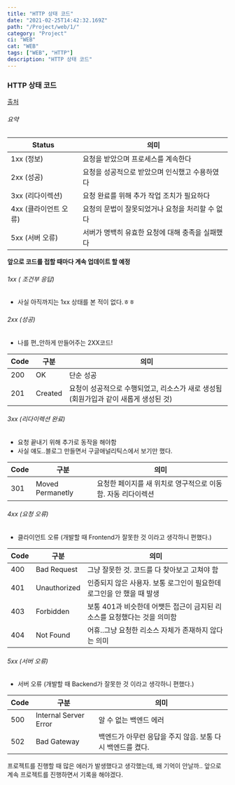 ```yaml
---
title: "HTTP 상태 코드"
date: "2021-02-25T14:42:32.169Z"
path: "/Project/web/1/"
category: "Project"
ci: "WEB"
cat: "WEB"
tags: ["WEB", "HTTP"]
description: "HTTP 상태 코드"
---
```




### HTTP 상태 코드

[출처](https://ko.wikipedia.org/wiki/HTTP_%EC%83%81%ED%83%9C_%EC%BD%94%EB%93%9C)

###### 요약

| Status                | 의미                                             |
| --------------------- | ------------------------------------------------ |
| 1xx (정보)            | 요청을 받았으며 프로세스를 계속한다              |
| 2xx (성공)            | 요청을 성공적으로 받았으며 인식했고 수용하였다   |
| 3xx (리다이렉션)      | 요청 완료를 위해 추가 작업 조치가 필요하다       |
| 4xx (클라이언트 오류) | 요청의 문법이 잘못되었거나 요청을 처리할 수 없다 |
| 5xx (서버 오류)       | 서버가 명백히 유효한 요청에 대해 충족을 실패했다 |



**앞으로 코드를 접할 때마다 계속 업데이트 할 예정**



###### 1xx ( 조건부 응답)

* 사실 아직까지는 1xx 상태를 본 적이 없다.ㅎㅎ



###### 2xx (성공)

* 나를 편_안하게 만들어주는 2XX코드!

| Code | 구분    | 의미                                                         |
| ---- | ------- | ------------------------------------------------------------ |
| 200  | OK      | 단순 성공                                                    |
| 201  | Created | 요청이 성공적으로 수행되었고, 리소스가 새로 생성됨 (회원가입과 같이 새롭게 생성된 것) |



###### 3xx (리다이렉션 완료)

* 요청 끝내기 위해 추가로 동작을 해야함
* 사실 얘도..블로그 만들면서 구글애널리틱스에서 보기만 했다. 

| Code | 구분             | 의미                                                         |
| ---- | ---------------- | ------------------------------------------------------------ |
| 301  | Moved Permanetly | 요청한 페이지를 새 위치로 영구적으로 이동함. 자동 리다이렉션 |





###### 4xx (요청 오류)

* 클라이언트 오류 (개발할 때 Frontend가 잘못한 것 이라고 생각하니 편했다.)

| Code | 구분         | 의미                                                         |
| ---- | ------------ | ------------------------------------------------------------ |
| 400  | Bad Request  | 그냥 잘못한 것. 코드를 다 찾아보고 고쳐야 함                 |
| 401  | Unauthorized | 인증되지 않은 사용자. 보통 로그인이 필요한데 로그인을 안 했을 때 발생 |
| 403  | Forbidden    | 보통 401과 비슷한데 어쨋든 접근이 금지된 리소스를 요청했다는 것을 의미함 |
| 404  | Not Found    | 어휴..그냥 요청한 리소스 자체가 존재하지 않다는 의미         |





###### 5xx (서버 오류)

* 서버 오류 (개발할 때 Backend가 잘못한 것 이라고 생각하니 편했다.)

| Code | 구분                  | 의미                                                       |
| ---- | --------------------- | ---------------------------------------------------------- |
| 500  | Internal Server Error | 알 수 없는 백엔드 에러                                     |
| 502  | Bad Gateway           | 백엔드가 아무런 응답을 주지 않음. 보통 다시 백엔드를 켰다. |





프로젝트를 진행할 때 많은 에러가 발생했다고 생각했는데, 왜 기억이 안날까.. 앞으로 계속 프로젝트를 진행하면서 기록을 해야겠다.











